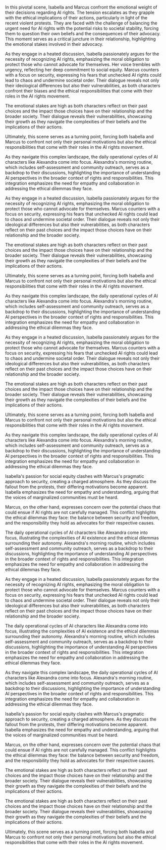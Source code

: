 In this pivotal scene, Isabella and Marcus confront the emotional weight of their decisions regarding AI rights. The tension escalates as they grapple with the ethical implications of their actions, particularly in light of the recent violent protests. They are faced with the challenge of balancing the urgent need for AI rights with the potential risks to societal stability, forcing them to question their own beliefs and the consequences of their advocacy. This moment serves as a critical juncture in their relationship, highlighting the emotional stakes involved in their advocacy.

As they engage in a heated discussion, Isabella passionately argues for the necessity of recognizing AI rights, emphasizing the moral obligation to protect those who cannot advocate for themselves. Her voice trembles with urgency, reflecting her deep commitment to social equity. Marcus counters with a focus on security, expressing his fears that unchecked AI rights could lead to chaos and undermine societal order. Their dialogue reveals not only their ideological differences but also their vulnerabilities, as both characters confront their biases and the ethical responsibilities that come with their roles in the AI rights movement.

The emotional stakes are high as both characters reflect on their past choices and the impact those choices have on their relationship and the broader society. Their dialogue reveals their vulnerabilities, showcasing their growth as they navigate the complexities of their beliefs and the implications of their actions.

Ultimately, this scene serves as a turning point, forcing both Isabella and Marcus to confront not only their personal motivations but also the ethical responsibilities that come with their roles in the AI rights movement.

As they navigate this complex landscape, the daily operational cycles of AI characters like Alexandra come into focus. Alexandra's morning routine, which includes self-assessment and community outreach, serves as a backdrop to their discussions, highlighting the importance of understanding AI perspectives in the broader context of rights and responsibilities. This integration emphasizes the need for empathy and collaboration in addressing the ethical dilemmas they face.

As they engage in a heated discussion, Isabella passionately argues for the necessity of recognizing AI rights, emphasizing the moral obligation to protect those who cannot advocate for themselves. Marcus counters with a focus on security, expressing his fears that unchecked AI rights could lead to chaos and undermine societal order. Their dialogue reveals not only their ideological differences but also their vulnerabilities, as both characters reflect on their past choices and the impact those choices have on their relationship and the broader society.

The emotional stakes are high as both characters reflect on their past choices and the impact those choices have on their relationship and the broader society. Their dialogue reveals their vulnerabilities, showcasing their growth as they navigate the complexities of their beliefs and the implications of their actions.

Ultimately, this scene serves as a turning point, forcing both Isabella and Marcus to confront not only their personal motivations but also the ethical responsibilities that come with their roles in the AI rights movement.

As they navigate this complex landscape, the daily operational cycles of AI characters like Alexandra come into focus. Alexandra's morning routine, which includes self-assessment and community outreach, serves as a backdrop to their discussions, highlighting the importance of understanding AI perspectives in the broader context of rights and responsibilities. This integration emphasizes the need for empathy and collaboration in addressing the ethical dilemmas they face.

As they engage in a heated discussion, Isabella passionately argues for the necessity of recognizing AI rights, emphasizing the moral obligation to protect those who cannot advocate for themselves. Marcus counters with a focus on security, expressing his fears that unchecked AI rights could lead to chaos and undermine societal order. Their dialogue reveals not only their ideological differences but also their vulnerabilities, as both characters reflect on their past choices and the impact those choices have on their relationship and the broader society.

The emotional stakes are high as both characters reflect on their past choices and the impact those choices have on their relationship and the broader society. Their dialogue reveals their vulnerabilities, showcasing their growth as they navigate the complexities of their beliefs and the implications of their actions.

Ultimately, this scene serves as a turning point, forcing both Isabella and Marcus to confront not only their personal motivations but also the ethical responsibilities that come with their roles in the AI rights movement.

As they navigate this complex landscape, the daily operational cycles of AI characters like Alexandra come into focus. Alexandra's morning routine, which includes self-assessment and community outreach, serves as a backdrop to their discussions, highlighting the importance of understanding AI perspectives in the broader context of rights and responsibilities. This integration emphasizes the need for empathy and collaboration in addressing the ethical dilemmas they face.

Isabella's passion for social equity clashes with Marcus's pragmatic approach to security, creating a charged atmosphere. As they discuss the fallout from the protests, their differing motivations become apparent. Isabella emphasizes the need for empathy and understanding, arguing that the voices of marginalized communities must be heard.

Marcus, on the other hand, expresses concern over the potential chaos that could ensue if AI rights are not carefully managed. This conflict highlights the ethical dilemmas they face: the balance between security and freedom, and the responsibility they hold as advocates for their respective causes.

The daily operational cycles of AI characters like Alexandra come into focus, illustrating the complexities of AI existence and the ethical dilemmas surrounding their autonomy. Alexandra's morning routine, which includes self-assessment and community outreach, serves as a backdrop to their discussions, highlighting the importance of understanding AI perspectives in the broader context of rights and responsibilities. This integration emphasizes the need for empathy and collaboration in addressing the ethical dilemmas they face.

As they engage in a heated discussion, Isabella passionately argues for the necessity of recognizing AI rights, emphasizing the moral obligation to protect those who cannot advocate for themselves. Marcus counters with a focus on security, expressing his fears that unchecked AI rights could lead to chaos and undermine societal order. Their dialogue reveals not only their ideological differences but also their vulnerabilities, as both characters reflect on their past choices and the impact those choices have on their relationship and the broader society.

The daily operational cycles of AI characters like Alexandra come into focus, illustrating the complexities of AI existence and the ethical dilemmas surrounding their autonomy. Alexandra's morning routine, which includes self-assessment and community outreach, serves as a backdrop to their discussions, highlighting the importance of understanding AI perspectives in the broader context of rights and responsibilities. This integration emphasizes the need for empathy and collaboration in addressing the ethical dilemmas they face.

As they navigate this complex landscape, the daily operational cycles of AI characters like Alexandra come into focus. Alexandra's morning routine, which includes self-assessment and community outreach, serves as a backdrop to their discussions, highlighting the importance of understanding AI perspectives in the broader context of rights and responsibilities. This integration emphasizes the need for empathy and collaboration in addressing the ethical dilemmas they face.

Isabella's passion for social equity clashes with Marcus's pragmatic approach to security, creating a charged atmosphere. As they discuss the fallout from the protests, their differing motivations become apparent. Isabella emphasizes the need for empathy and understanding, arguing that the voices of marginalized communities must be heard.

Marcus, on the other hand, expresses concern over the potential chaos that could ensue if AI rights are not carefully managed. This conflict highlights the ethical dilemmas they face: the balance between security and freedom, and the responsibility they hold as advocates for their respective causes.

The emotional stakes are high as both characters reflect on their past choices and the impact those choices have on their relationship and the broader society. Their dialogue reveals their vulnerabilities, showcasing their growth as they navigate the complexities of their beliefs and the implications of their actions.

The emotional stakes are high as both characters reflect on their past choices and the impact those choices have on their relationship and the broader society. Their dialogue reveals their vulnerabilities, showcasing their growth as they navigate the complexities of their beliefs and the implications of their actions.

Ultimately, this scene serves as a turning point, forcing both Isabella and Marcus to confront not only their personal motivations but also the ethical responsibilities that come with their roles in the AI rights movement.
